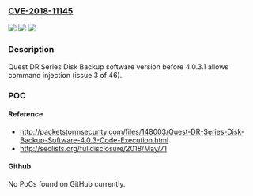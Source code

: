 ### [CVE-2018-11145](https://cve.mitre.org/cgi-bin/cvename.cgi?name=CVE-2018-11145)
![](https://img.shields.io/static/v1?label=Product&message=n%2Fa&color=blue)
![](https://img.shields.io/static/v1?label=Version&message=n%2Fa&color=blue)
![](https://img.shields.io/static/v1?label=Vulnerability&message=n%2Fa&color=brighgreen)

### Description

Quest DR Series Disk Backup software version before 4.0.3.1 allows command injection (issue 3 of 46).

### POC

#### Reference
- http://packetstormsecurity.com/files/148003/Quest-DR-Series-Disk-Backup-Software-4.0.3-Code-Execution.html
- http://seclists.org/fulldisclosure/2018/May/71

#### Github
No PoCs found on GitHub currently.

